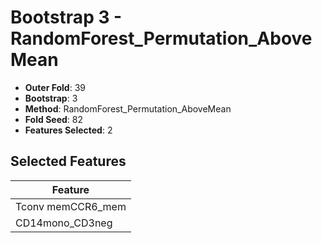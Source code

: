 # Bootstrap 3 - RandomForest_Permutation_AboveMean

- **Outer Fold**: 39
- **Bootstrap**: 3
- **Method**: RandomForest_Permutation_AboveMean
- **Fold Seed**: 82
- **Features Selected**: 2

## Selected Features

| Feature |
|---------|
| Tconv memCCR6_mem |
| CD14mono_CD3neg |
